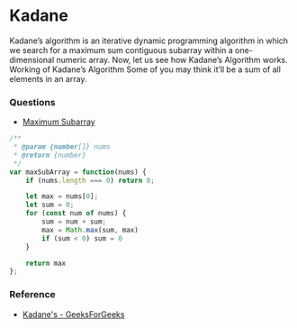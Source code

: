# Kadane
Kadane’s algorithm is an iterative dynamic programming algorithm in which we search for a maximum sum contiguous subarray within a one-dimensional numeric array. Now, let us see how Kadane’s Algorithm works. Working of Kadane’s Algorithm Some of you may think it’ll be a sum of all elements in an array.


### Questions

* [Maximum Subarray](https://leetcode.com/problems/maximum-subarray/)
```js
/**
 * @param {number[]} nums
 * @return {number}
 */
var maxSubArray = function(nums) {
    if (nums.length === 0) return 0;

    let max = nums[0];
    let sum = 0;
    for (const num of nums) {
        sum = num + sum;
        max = Math.max(sum, max)
        if (sum < 0) sum = 0
    }

    return max
};
```

### Reference
* [Kadane's - GeeksForGeeks](https://practice.geeksforgeeks.org/problems/kadanes-algorithm-1587115620/1)